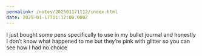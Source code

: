 ```yaml
---
permalink: /notes/202501171112/index.html
date: 2025-01-17T11:12:00.000Z
---
```


I just bought some pens specifically to use in my bullet journal and honestly I don’t know what happened to me but they’re pink with glitter so you can see how I had no choice